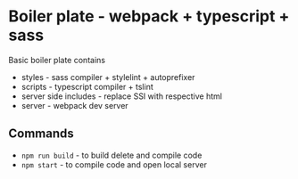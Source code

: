 # Boiler plate - webpack + typescript + sass

Basic boiler plate contains
- styles - sass compiler + stylelint + autoprefixer
- scripts - typescript compiler + tslint
- server side includes - replace SSI with respective html
- server - webpack dev server

## Commands
- ```npm run build``` - to build delete and compile code
- ```npm start``` - to compile code and open local server
